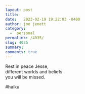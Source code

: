 ```yaml
---
layout: post
title:  
date:   2023-02-19 19:22:03 -0400
author: joe jenett
category:
  -  personal
permalink: /4035/
slug: 4035
summary: 
comments: true
---
```

Rest in peace Jesse,<br>
different worlds and beliefs<br>
you will be missed.

#haiku 

<a href="https://brid.gy/publish/mastodon"></a>